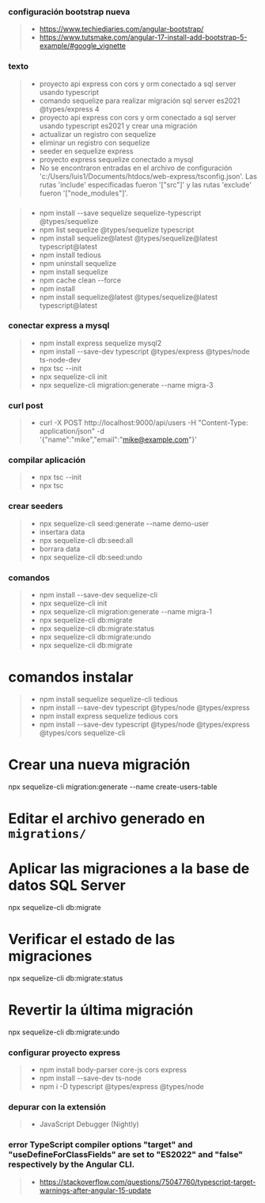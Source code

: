 
### configuración bootstrap nueva
>- https://www.techiediaries.com/angular-bootstrap/
>- https://www.tutsmake.com/angular-17-install-add-bootstrap-5-example/#google_vignette

### texto
>- proyecto api express con cors y orm conectado a sql server usando typescript
>- comando sequelize para realizar migración sql server es2021 @types/express 4
>- proyecto api express con cors y orm conectado a sql server usando typescript es2021 y crear una migración
>- actualizar un registro con sequelize
>- eliminar un registro con sequelize
>- seeder en sequelize express
>- proyecto express sequelize conectado a mysql
>- No se encontraron entradas en el archivo de configuración 'c:/Users/luis1/Documents/htdocs/web-express/tsconfig.json'. Las rutas 'include' especificadas fueron '[\"src\"]' y las rutas 'exclude' fueron '[\"node_modules\"]'.

###
>- npm install --save sequelize sequelize-typescript @types/sequelize
>- npm list sequelize @types/sequelize typescript
>- npm install sequelize@latest @types/sequelize@latest typescript@latest
>- npm install tedious
>- npm uninstall sequelize
>- npm install sequelize
>- npm cache clean --force
>- npm install
>- npm install sequelize@latest @types/sequelize@latest typescript@latest

### conectar express a mysql
>- npm install express sequelize mysql2
>- npm install --save-dev typescript @types/express @types/node ts-node-dev
>- npx tsc --init
>- npx sequelize-cli init
>- npx sequelize-cli migration:generate --name migra-3

### curl post
>- curl -X POST http://localhost:9000/api/users -H "Content-Type: application/json" -d '{"name":"mike","email":"mike@example.com"}'


### compilar aplicación
>- npx tsc --init
>- npx tsc

### crear seeders
>- npx sequelize-cli seed:generate --name demo-user
>- insertara data
>- npx sequelize-cli db:seed:all
>- borrara data
>- npx sequelize-cli db:seed:undo


### comandos

>- npm install --save-dev sequelize-cli
>- npx sequelize-cli init
>- npx sequelize-cli migration:generate --name migra-1
>- npx sequelize-cli db:migrate
>- npx sequelize-cli db:migrate:status
>- npx sequelize-cli db:migrate:undo
>- npx sequelize-cli db:migrate

# comandos instalar
>- npm install sequelize sequelize-cli tedious
>- npm install --save-dev typescript @types/node @types/express
>- npm install express sequelize tedious cors
>- npm install --save-dev typescript @types/node @types/express @types/cors sequelize-cli


# Crear una nueva migración
npx sequelize-cli migration:generate --name create-users-table

# Editar el archivo generado en `migrations/`

# Aplicar las migraciones a la base de datos SQL Server
npx sequelize-cli db:migrate

# Verificar el estado de las migraciones
npx sequelize-cli db:migrate:status

# Revertir la última migración
npx sequelize-cli db:migrate:undo


### configurar proyecto express
>- npm install body-parser core-js cors express
>- npm install --save-dev ts-node
>- npm i -D typescript @types/express @types/node

### depurar con la extensión
>- JavaScript Debugger (Nightly)


### error TypeScript compiler options "target" and "useDefineForClassFields" are set to "ES2022" and "false" respectively by the Angular CLI.
>- https://stackoverflow.com/questions/75047760/typescript-target-warnings-after-angular-15-update
